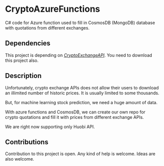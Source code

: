 # CryptoAzureFunctions
C# code for Azure function used to fill in CosmosDB (MongoDB) database with quotations from different exchanges.

## Dependencies
This project is depending on *[CryptoExchangeAPI](../../../CryptoExchangeAPI/)*. You need to download this project also.


## Description
Unfortunately, crypto exchange APIs does not allow their users to download an illimited number of historic prices. It is usually limited to some thousands.

But, for machine learning stock prediction, we need a huge amount of data.

With azure functions and CosmosDB, we can create our own repo for crypto quotations and fill it with prices from different exchange APIs.

We are right now supporting only Huobi API.


## Contributions
Contribution to this project is open. Any kind of help is welcome. Ideas are also welcome.

